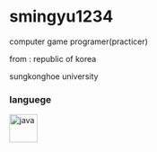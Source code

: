 # smingyu1234
<p>computer game programer(practicer)</p>
<p>from : republic of korea</p>
<p>sungkonghoe university</p>

### languege
<div width = "100%">
  <img align="left" src="https://githubusercontent.com/smingyu1234/s-mingyu.github.io/main/icons/jave.webp" alt="java" height="50px"/>
